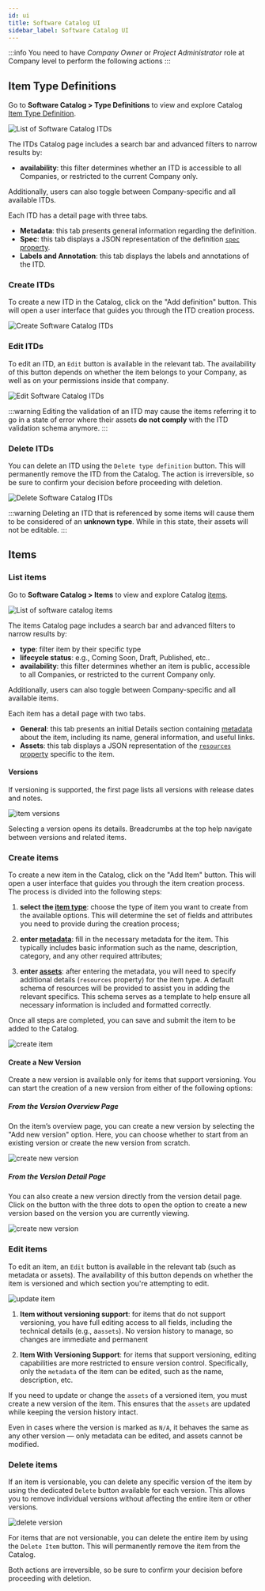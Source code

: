 ```yaml
---
id: ui
title: Software Catalog UI
sidebar_label: Software Catalog UI
---
```


:::info
You need to have *Company Owner* or *Project Administrator* role at Company level to perform the following actions
:::

## Item Type Definitions

Go to **Software Catalog > Type Definitions** to view and explore Catalog [Item Type Definition](/software-catalog/basic-concepts/10_items-types.md).

![List of Software Catalog ITDs](./img/software-catalog-itd-list.png)

The ITDs Catalog page includes a search bar and advanced filters to narrow results by:

- **availability**: this filter determines whether an ITD is accessible to all Companies, or restricted to the current Company only.

Additionally, users can also toggle between Company-specific and all available ITDs.

Each ITD has a detail page with three tabs.

- **Metadata**: this tab presents general information regarding the definition.
- **Spec**: this tab displays a JSON representation of the definition [`spec` property](/software-catalog/items-manifest/overview.md#item-type-definition).
- **Labels and Annotation**: this tab displays the labels and annotations of the ITD.

### Create ITDs

To create a new ITD in the Catalog, click on the "Add definition" button. This will open a user interface that guides you through the ITD creation process.

![Create Software Catalog ITDs](./img/software-catalog-create-itd.png)

### Edit ITDs

To edit an ITD, an `Edit` button is available in the relevant tab. The availability of this button depends on whether the item belongs to your Company, as well as on your permissions inside that company.

![Edit Software Catalog ITDs](./img/software-catalog-edit-itd.png)

:::warning
Editing the validation of an ITD may cause the items referring it to go in a state of error where their assets **do not comply** with the ITD validation schema anymore.
:::

### Delete ITDs

You can delete an ITD using the `Delete type definition` button. This will permanently remove the ITD from the Catalog. The action is irreversible, so be sure to confirm your decision before proceeding with deletion.

![Delete Software Catalog ITDs](./img/software-catalog-delete-itd.png)

:::warning
Deleting an ITD that is referenced by some items will cause them to be considered of an **unknown type**. While in this state, their assets will not be editable.
:::

## Items

### List items

Go to **Software Catalog > Items** to view and explore Catalog [items](/software-catalog/basic-concepts/05_items-data-structure.md).

![List of software catalog items](./img/software-catalog-overview.png)

The items Catalog page includes a search bar and advanced filters to narrow results by:

- **type**: filter item by their specific type
- **lifecycle status**: e.g., Coming Soon, Draft, Published, etc..
- **availability**: this filter determines whether an item is public, accessible to all Companies, or restricted to the current Company only.

Additionally, users can also toggle between Company-specific and all available items.

Each item has a detail page with two tabs.

- **General**: this tab presents an initial Details section containing [metadata](/software-catalog/basic-concepts/05_items-data-structure.md) about the item, including its name, general information, and useful links.
- **Assets**: this tab displays a JSON representation of the [`resources` property](/software-catalog/items-manifest/overview.md) specific to the item.

#### Versions

If versioning is supported, the first page lists all versions with release dates and notes.

![item versions](./img/version-overview.png)

Selecting a version opens its details. Breadcrumbs at the top help navigate between versions and related items.

### Create items

To create a new item in the Catalog, click on the "Add Item" button. This will open a user interface that guides you through the item creation process. The process is divided into the following steps:

1. **select the [item type](/software-catalog/basic-concepts/10_items-types.md)**: choose the type of item you want to create from the available options. This will determine the set of fields and attributes you need to provide during the creation process;

2. **enter [metadata](/software-catalog/basic-concepts/05_items-data-structure.md)**: fill in the necessary metadata for the item. This typically includes basic information such as the name, description, category, and any other required attributes;

3. **enter [assets](/software-catalog/items-manifest/overview.md)**: after entering the metadata, you will need to specify additional details (`resources` property) for the item type. A default schema of resources will be provided to assist you in adding the relevant specifics. This schema serves as a template to help ensure all necessary information is included and formatted correctly.

Once all steps are completed, you can save and submit the item to be added to the Catalog.

![create item](./img/software-catalog-create-item.png)

#### Create a New Version

Create a new version is available only for items that support versioning. You can start the creation of a new version from either of the following options:

##### From the Version Overview Page

On the item’s overview page, you can create a new version by selecting the "Add new version" option. Here, you can choose whether to start from an existing version or create the new version from scratch.

![create new version](./img/software-catalog-create-new-version.png)

##### From the Version Detail Page

You can also create a new version directly from the version detail page. Click on the button with the three dots to open the option to create a new version based on the version you are currently viewing.

![create new version](./img/software-catalog-create-version-from-this.png)

### Edit items

To edit an item, an `Edit` button is available in the relevant tab (such as metadata or assets). The availability of this button depends on whether the item is versioned and which section you're attempting to edit.

![update item](./img/update-item.png)

1. **Item without versioning support**: for items that do not support versioning, you have full editing access to all fields, including the technical details (e.g., a`assets`). No version history to manage, so changes are immediate and permanent

2. **Item With Versioning Support**: for items that support versioning, editing capabilities are more restricted to ensure version control. Specifically, only the `metadata` of the item can be edited, such as the name, description, etc.

If you need to update or change the `assets` of a versioned item, you must create a new version of the item. This ensures that the `assets` are updated while keeping the version history intact.

Even in cases where the version is marked as `N/A`, it behaves the same as any other version — only metadata can be edited, and assets cannot be modified.

### Delete items

If an item is versionable, you can delete any specific version of the item by using the dedicated `Delete` button available for each version. This allows you to remove individual versions without affecting the entire item or other versions.

![delete version](./img/delete-version.png)

For items that are not versionable, you can delete the entire item by using the `Delete Item` button. This will permanently remove the item from the Catalog.

Both actions are irreversible, so be sure to confirm your decision before proceeding with deletion.

